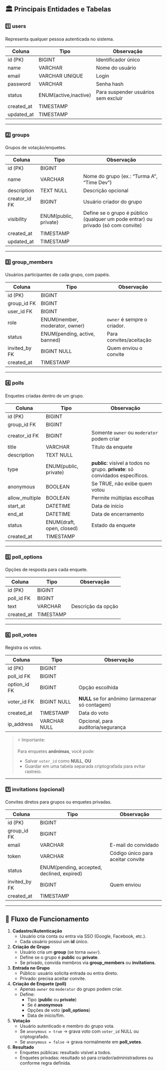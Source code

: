 ## 🏛️ Principais Entidades e Tabelas

### 1️⃣ **users**

Representa qualquer pessoa autenticada no sistema.

| Coluna     | Tipo                  | Observação                          |
| ---------- | --------------------- | ----------------------------------- |
| id (PK)    | BIGINT                | Identificador único                 |
| name       | VARCHAR               | Nome do usuário                     |
| email      | VARCHAR UNIQUE        | Login                               |
| password   | VARCHAR               | Senha hash                          |
| status     | ENUM(active,inactive) | Para suspender usuários sem excluir |
| created_at | TIMESTAMP             |                                     |
| updated_at | TIMESTAMP             |                                     |

---

### 2️⃣ **groups**

Grupos de votação/enquetes.

| Coluna        | Tipo                  | Observação                                                                        |
| ------------- | --------------------- | --------------------------------------------------------------------------------- |
| id (PK)       | BIGINT                |                                                                                   |
| name          | VARCHAR               | Nome do grupo (ex.: “Turma A”, “Time Dev”)                                        |
| description   | TEXT NULL             | Descrição opcional                                                                |
| creator_id FK | BIGINT                | Usuário criador do grupo                                                          |
| visibility    | ENUM(public, private) | Define se o grupo é público (qualquer um pode entrar) ou privado (só com convite) |
| created_at    | TIMESTAMP             |                                                                                   |
| updated_at    | TIMESTAMP             |                                                                                   |

---

### 3️⃣ **group_members**

Usuários participantes de cada grupo, com papéis.

| Coluna        | Tipo                           | Observação                  |
| ------------- | ------------------------------ | --------------------------- |
| id (PK)       | BIGINT                         |                             |
| group_id FK   | BIGINT                         |                             |
| user_id FK    | BIGINT                         |                             |
| role          | ENUM(member, moderator, owner) | `owner` é sempre o criador. |
| status        | ENUM(pending, active, banned)  | Para convites/aceitação     |
| invited_by FK | BIGINT NULL                    | Quem enviou o convite       |
| created_at    | TIMESTAMP                      |                             |

---

### 4️⃣ **polls**

Enquetes criadas dentro de um grupo.

| Coluna         | Tipo                      | Observação                                                                    |
| -------------- | ------------------------- | ----------------------------------------------------------------------------- |
| id (PK)        | BIGINT                    |                                                                               |
| group_id FK    | BIGINT                    |                                                                               |
| creator_id FK  | BIGINT                    | Somente `owner` ou `moderator` podem criar                                    |
| title          | VARCHAR                   | Título da enquete                                                             |
| description    | TEXT NULL                 |                                                                               |
| type           | ENUM(public, private)     | **public**: visível a todos no grupo. **private**: só convidados específicos. |
| anonymous      | BOOLEAN                   | Se TRUE, não exibe quem votou                                                 |
| allow_multiple | BOOLEAN                   | Permite múltiplas escolhas                                                    |
| start_at       | DATETIME                  | Data de início                                                                |
| end_at         | DATETIME                  | Data de encerramento                                                          |
| status         | ENUM(draft, open, closed) | Estado da enquete                                                             |
| created_at     | TIMESTAMP                 |                                                                               |

---

### 5️⃣ **poll_options**

Opções de resposta para cada enquete.

| Coluna     | Tipo      | Observação         |
| ---------- | --------- | ------------------ |
| id (PK)    | BIGINT    |                    |
| poll_id FK | BIGINT    |                    |
| text       | VARCHAR   | Descrição da opção |
| created_at | TIMESTAMP |                    |

---

### 6️⃣ **poll_votes**

Registra os votos.

| Coluna       | Tipo         | Observação                                      |
| ------------ | ------------ | ----------------------------------------------- |
| id (PK)      | BIGINT       |                                                 |
| poll_id FK   | BIGINT       |                                                 |
| option_id FK | BIGINT       | Opção escolhida                                 |
| voter_id FK  | BIGINT NULL  | **NULL** se for anônimo (armazenar só contagem) |
| created_at   | TIMESTAMP    | Data do voto                                    |
| ip_address   | VARCHAR NULL | Opcional, para auditoria/segurança              |

> ⚡ Importante:
>
> Para enquetes **anônimas**, você pode:
>
> -   Salvar `voter_id` como **NULL**, **OU**
> -   Guardar em uma tabela separada criptografada para evitar rastreio.

---

### 7️⃣ **invitations** (opcional)

Convites diretos para grupos ou enquetes privadas.

| Coluna        | Tipo                                       | Observação                        |
| ------------- | ------------------------------------------ | --------------------------------- |
| id (PK)       | BIGINT                                     |                                   |
| group_id FK   | BIGINT                                     |                                   |
| email         | VARCHAR                                    | E-mail do convidado               |
| token         | VARCHAR                                    | Código único para aceitar convite |
| status        | ENUM(pending, accepted, declined, expired) |                                   |
| invited_by FK | BIGINT                                     | Quem enviou                       |
| created_at    | TIMESTAMP                                  |                                   |

---

## 🔄 Fluxo de Funcionamento

1. **Cadastro/Autenticação**
    - Usuário cria conta ou entra via SSO (Google, Facebook, etc.).
    - Cada usuário possui um **id** único.
2. **Criação de Grupo**
    - Usuário cria um **group** (se torna `owner`).
    - Define se o grupo é **public** ou **private**.
    - Se privado, convida membros via **group_members** ou **invitations**.
3. **Entrada no Grupo**
    - Público: usuário solicita entrada ou entra direto.
    - Privado: precisa aceitar convite.
4. **Criação de Enquete (poll)**
    - Apenas `owner` ou `moderator` do grupo podem criar.
    - Define:
        - Tipo (**public** ou **private**)
        - Se é **anonymous**
        - Opções de voto (**poll_options**)
        - Data de início/fim.
5. **Votação**
    - Usuário autenticado e membro do grupo vota.
    - Se `anonymous = true` → grava voto com `voter_id` NULL ou criptografado.
    - Se `anonymous = false` → grava normalmente em **poll_votes**.
6. **Resultado**
    - Enquetes públicas: resultado visível a todos.
    - Enquetes privadas: resultado só para criador/administradores ou conforme regra definida.
